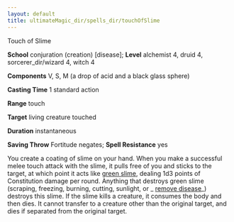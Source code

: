 ```yaml
---
layout: default
title: ultimateMagic_dir/spells_dir/touchOfSlime
---
```

Touch of Slime

**School** conjuration (creation) [disease]; **Level** alchemist 4, druid 4, sorcerer_dir/wizard 4, witch 4

**Components** V, S, M (a drop of acid and a black glass sphere)

**Casting Time** 1 standard action

**Range** touch

**Target** living creature touched

**Duration** instantaneous

**Saving Throw** Fortitude negates; **Spell Resistance** yes

You create a coating of slime on your hand. When you make a successful melee touch attack with the slime, it pulls free of you and sticks to the target, at which point it acts like [green slime](../../environment#_green-slime), dealing 1d3 points of Constitution damage per round. Anything that destroys green slime (scraping, freezing, burning, cutting, sunlight, or _ [remove disease](../../spells_dir/removeDisease#_remove-disease)_) destroys this slime. If the slime kills a creature, it consumes the body and then dies. It cannot transfer to a creature other than the original target, and dies if separated from the original target.

